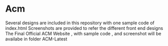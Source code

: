 # Acm
Several designs are included in this repository with one sample code of index.html
Screenshots are provided to refer the different front end designs
The Final Official ACM Website , with sample code , and screenshot will be availabe in folder ACM-Latest
